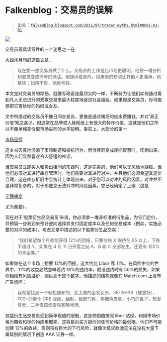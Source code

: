 <!--yml

类别：未分类

日期：2024 年 5 月 12 日 20:49:54

-->

# Falkenblog：交易员的误解

> 出处：[`falkenblog.blogspot.com/2011/07/trader-myths.html#0001-01-01`](http://falkenblog.blogspot.com/2011/07/trader-myths.html#0001-01-01)

![](https://blogger.googleusercontent.com/img/b/R29vZ2xl/AVvXsEhmQBLnW3CaZu2kvFMrCsZvYDIXVMFIMgq_GyGIwy5VfmOVF48YcRzxBDxqdqa6UDaKSnCU0zduEKPo-_a9rM8tinDXt5bMXk_bHvFZDFqLj4LpEVTBMcmXQqOZSGVRcIs05S8fuA/s1600/phone.jpg)

交易员最具误导性的一个迷思之一在

[大西洋月刊的这篇文章：](http://www.theatlantic.com/technology/archive/2011/05/on-the-floor-laughing-traders-are-having-a-new-kind-of-fun/238570/2/)

> 现在想一想交易员做了什么。交易员的工作是比市场更聪明。他把一堆分析和直觉变成简单的赌注。他操纵着走向。如果他的预测比其他人更准确，他赢钱；如果不是，他就亏钱。

本文是对交易员的颂扬，就像写政客是最顶尖的一样，不断努力让他们如何通过看到凡人无法进行的双赢交易来最大程度地促进社会福祉。如果你是交易员，你可能想把它寄给你的妈妈或女友。

文中所描述的交易员不像日间交易员，更像是通过赌场的抽水费赚钱，并对‘真正价值’知之甚少，但通常在品牌或人脉网络上有很大的特许价值，这就是他们之所以不像单纯拿价取市场巫师的水平聪明。事实上，大部分的第一

[市场巫师](http://en.wikipedia.org/wiki/Market_Wizards)

这本书天真地混淆了市场制造和投机行为，但当传奇变成民间智慧时，印刷出来，因为人们显然喜欢令人舒适的神话。

当交易员立即买入和卖出相同的东西时，这是完美的，他们可以无风险地赚钱。当他们必须对其进行库存管理时，他们需要对其进行对冲，并且他们必须希望其定价合理，这在库存折旧中会统计上体现出来。对于您可以对冲的风险因素，对冲并不是非常复杂的，对于那些您无法对冲的风险因素，您已经确定了上限（这是

[宁静祷文](http://www.cptryon.org/prayer/special/serenity.html)

尤为重要）。

现在对于‘股票衍生品交易员’来说，你必须拿一堆非标准的衍生品，为它们定价，并预留一些利润来预计逆向选择并支付固定成本以及任何交易成本（例如，实施必要的对冲的成本）。考虑文章中描述的以下股票衍生品交易：

> “我们希望每个月都能获得 12%的回报，只要价格 X 保持在 95 以上，下跌不超过 Y，如果在 4 月 11 日开盘之前 A、B 和 C 全部发生，还要有 120%的本金券。”

如果你在这个市场上想要 12%的回报，这大约比 Libor 高 11%。在风险中立的世界中，11%的收益必然意味着约 18%的违约率，假设违约时有 50%的损失，如果你相信有风险溢价，则远高于这个数字。他描述的结构就像在 Match.com 上发布广告询问：

> 我希望找到一个轻松随和的、犹太裔的金发女郎，36-26-36（或更好），700+的量化 GRE 成绩，幽默，脸部匀称，焦糖色皮肤，小巧的鼻子，热爱性爱、二手雪茄烟雾和家酿啤酒。

权益衍生品交易员受到简单现值的限制，这是预期值按照 libor 贴现，利用市场价格为期权和标的物应用概率。这将是向买方报价的任何价格的最低限，他们不可能创建 12%的收益，否则将有巨大的下行风险，就像次级贷款池无法在没有大量下属级别的情况下创造 AAA 证券一样。
